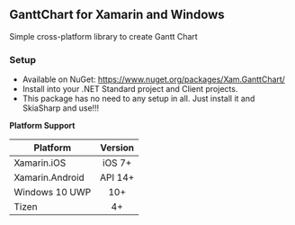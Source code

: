 ## GanttChart for Xamarin and Windows
Simple cross-platform library to create Gantt Chart

### Setup
* Available on NuGet: https://www.nuget.org/packages/Xam.GanttChart/
* Install into your .NET Standard project and Client projects.
* This package has no need to any setup in all. Just install it and SkiaSharp and use!!!

**Platform Support**

|Platform|Version|
| ------------------- | :------------------: |
|Xamarin.iOS|iOS 7+|
|Xamarin.Android|API 14+|
|Windows 10 UWP|10+|
|Tizen|4+|

